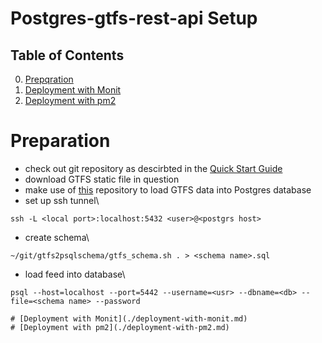 # Postgres-gtfs-rest-api Setup

## Table of Contents
0. [Prepqration](#preparation)
1. [Deployment with Monit](./deployment-with-monit.md)
2. [Deployment with pm2](./deployment-with-pm2.md)

# Preparation

* check out git repository as descirbted in the
[Quick Start Guide](../README.md#Quick-Start-Guide)
* download GTFS static file in question
* make use of [this](https://github.com/Software-Ingenieur-Begerad/gtfs2psqlschema#readme) repository to load GTFS data into Postgres database
* set up ssh tunnel\
```
ssh -L <local port>:localhost:5432 <user>@<postgrs host>
```
* create schema\
```
~/git/gtfs2psqlschema/gtfs_schema.sh . > <schema name>.sql
```
* load feed into database\
```
psql --host=localhost --port=5442 --username=<usr> --dbname=<db> --file=<schema name> --password

# [Deployment with Monit](./deployment-with-monit.md)
# [Deployment with pm2](./deployment-with-pm2.md)
